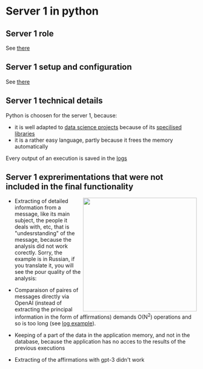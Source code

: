 # Server 1 in python
## Server 1 role
See [there](https://github.com/akostrik/stage_telegram/tree/main#the-same-scheme-of-the-appication-in-english)
  
## Server 1 setup and configuration
See [there](https://github.com/akostrik/stage_telegram/tree/main#setup-and-configuration)

## Server 1 technical details
Python is choosen for the server 1, because:
- it is well adapted to [data science projects](https://en.wikipedia.org/wiki/Data_science) because of its [specilised libraries](https://datascientest.com/top-10-des-librairies-python-pour-un-data-scientist)
- it is a rather easy language, partly because it frees the memory automatically

Every output of an execution is saved in the [logs](https://github.com/akostrik/stage_telegram/tree/main/server1/log)

## Server 1 exprerimentations that were not included in the final functionality
<img align="right" width="300" height="300" src="https://github.com/akostrik/stage_telegram/assets/22834202/9176b2d8-a75b-4335-8a97-80e82197579a">

- Extracting of detailed information from a message, like its main subject, the people it deals with, etc, that is "undesrstanding" of the message, because the analysis did not work corectly. Sorry, the example is in Russian, if you translate it, you will see the pour quality of the analysis:

- Comparaison of paires of messages directly via OpenAI (instead of extracting the principal information in the form of affirmations) demands O(N<sup>2</sup>) operations and so is too long (see [log example](https://github.com/akostrik/stage_telegram/blob/main/server1/log/log_2023_09_28_18h08%20ERROR%20LIMITE%20GPT4.txt)).

- Keeping of a part of the data in the application memory, and not in the database, because the application has no acces to the results of the previous executions 

- Extracting of the affirmations with gpt-3 didn't work

